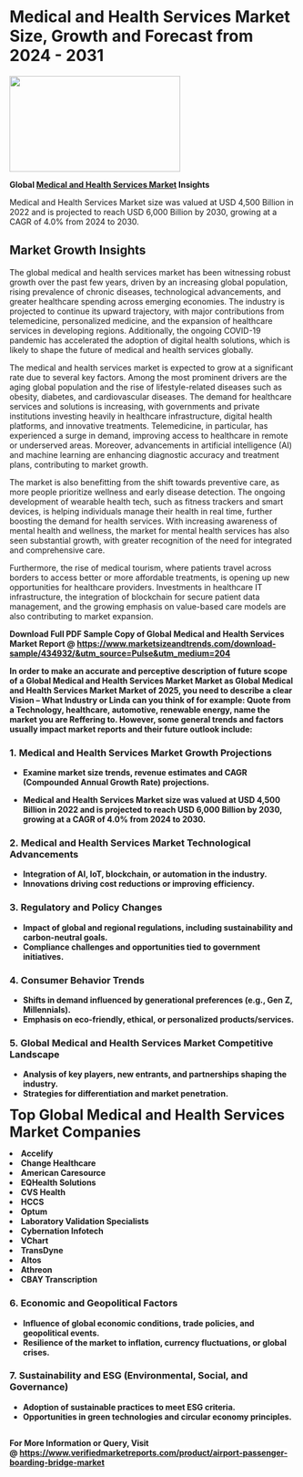 <H1>Medical and Health Services Market Size, Growth and Forecast from 2024 - 2031</H1><img class="aligncenter size-medium wp-image-584254" src="https://thirdeyenews.in/wp-content/uploads/2024/09/Global-Market-Research-300x168.jpeg" alt="" width="300" height="168" /><p><strong>Global&nbsp;<a href="https://www.marketsizeandtrends.com/download-sample/434932/&amp;utm_source=Pulse&amp;utm_medium=204">Medical and Health Services Market</a> Insights</strong></p><p>Medical and Health Services Market size was valued at USD 4,500 Billion in 2022 and is projected to reach USD 6,000 Billion by 2030, growing at a CAGR of 4.0% from 2024 to 2030.</p><p><h2>Market Growth Insights</h2> <p>The global medical and health services market has been witnessing robust growth over the past few years, driven by an increasing global population, rising prevalence of chronic diseases, technological advancements, and greater healthcare spending across emerging economies. The industry is projected to continue its upward trajectory, with major contributions from telemedicine, personalized medicine, and the expansion of healthcare services in developing regions. Additionally, the ongoing COVID-19 pandemic has accelerated the adoption of digital health solutions, which is likely to shape the future of medical and health services globally.</p> <p><strong></strong></p> <p>The medical and health services market is expected to grow at a significant rate due to several key factors. Among the most prominent drivers are the aging global population and the rise of lifestyle-related diseases such as obesity, diabetes, and cardiovascular diseases. The demand for healthcare services and solutions is increasing, with governments and private institutions investing heavily in healthcare infrastructure, digital health platforms, and innovative treatments. Telemedicine, in particular, has experienced a surge in demand, improving access to healthcare in remote or underserved areas. Moreover, advancements in artificial intelligence (AI) and machine learning are enhancing diagnostic accuracy and treatment plans, contributing to market growth.</p> <p>The market is also benefitting from the shift towards preventive care, as more people prioritize wellness and early disease detection. The ongoing development of wearable health tech, such as fitness trackers and smart devices, is helping individuals manage their health in real time, further boosting the demand for health services. With increasing awareness of mental health and wellness, the market for mental health services has also seen substantial growth, with greater recognition of the need for integrated and comprehensive care.</p> <p>Furthermore, the rise of medical tourism, where patients travel across borders to access better or more affordable treatments, is opening up new opportunities for healthcare providers. Investments in healthcare IT infrastructure, the integration of blockchain for secure patient data management, and the growing emphasis on value-based care models are also contributing to market expansion.</p> <p><strong></p><p><span class=""><strong>Download Full PDF Sample Copy of Global Medical and Health Services Market Report</strong> @ <a href="https://www.marketsizeandtrends.com/download-sample/434932/&amp;utm_source=Pulse&amp;utm_medium=204" target="_blank">https://www.marketsizeandtrends.com/download-sample/434932/&amp;utm_source=Pulse&amp;utm_medium=204</a></span></p><p>In order to make an accurate and perceptive description of future scope of a Global&nbsp;Medical and Health Services Market Market as Global&nbsp;Medical and Health Services Market Market of 2025, you need to describe a clear Vision &ndash; What Industry or Linda can you think of for example: Quote from a Technology, healthcare, automotive, renewable energy, name the market you are Reffering to. However, some general trends and factors usually impact market reports and their future outlook include:</p><h3>1.&nbsp;<strong>Medical and Health Services Market Growth Projections</strong></h3><ul><li>Examine market size trends, revenue estimates and CAGR (Compounded Annual Growth Rate) projections.</li><li><p>Medical and Health Services Market size was valued at USD 4,500 Billion in 2022 and is projected to reach USD 6,000 Billion by 2030, growing at a CAGR of 4.0% from 2024 to 2030.</p></li></ul><h3>2.&nbsp;<strong>Medical and Health Services Market Technological Advancements</strong></h3><ul><li>Integration of AI, IoT, blockchain, or automation in the industry.</li><li>Innovations driving cost reductions or improving efficiency.</li></ul><h3>3.&nbsp;<strong>Regulatory and Policy Changes</strong></h3><ul><li>Impact of global and regional regulations, including sustainability and carbon-neutral goals.</li><li>Compliance challenges and opportunities tied to government initiatives.</li></ul><h3>4.&nbsp;<strong>Consumer Behavior Trends</strong></h3><ul><li>Shifts in demand influenced by generational preferences (e.g., Gen Z, Millennials).</li><li>Emphasis on eco-friendly, ethical, or personalized products/services.</li></ul><h3>5.&nbsp;<strong>Global Medical and Health Services Market Competitive Landscape</strong></h3><ul><li>Analysis of key players, new entrants, and partnerships shaping the industry.</li><li>Strategies for differentiation and market penetration.</li></ul><p data-pm-slice="1 1 []"><span style="color: inherit; font-family: inherit; font-size: 25px;">Top Global Medical and Health Services Market Companies</span></p><div class="" data-test-id=""><p><li>Accelify</li><li> Change Healthcare</li><li> American Caresource</li><li> EQHealth Solutions</li><li> CVS Health</li><li> HCCS</li><li> Optum</li><li> Laboratory Validation Specialists</li><li> Cybernation Infotech</li><li> VChart</li><li> TransDyne</li><li> Altos</li><li> Athreon</li><li> CBAY Transcription</li></p></div><h3>6.&nbsp;<strong>Economic and Geopolitical Factors</strong></h3><ul><li>Influence of global economic conditions, trade policies, and geopolitical events.</li><li>Resilience of the market to inflation, currency fluctuations, or global crises.</li></ul><h3>7.&nbsp;<strong>Sustainability and ESG (Environmental, Social, and Governance)</strong></h3><ul><li>Adoption of sustainable practices to meet ESG criteria.</li><li>Opportunities in green technologies and circular economy principles.</li></ul><h2><strong style="font-size: 14px;">For More Information or Query, Visit @&nbsp;</strong><a style="background-color: #ffffff; font-size: 14px;" href="https://www.marketsizeandtrends.com/report/medical-and-health-services-market/" target="_blank">https://www.verifiedmarketreports.com/product/airport-passenger-boarding-bridge-market</a></h2>
